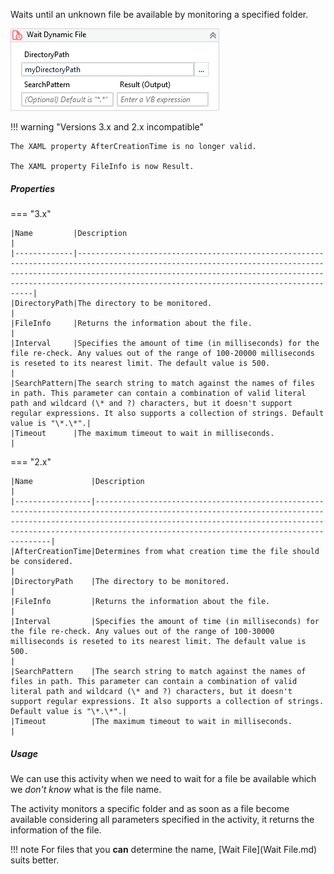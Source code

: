 Waits until an unknown file be available by monitoring a specified folder.

![](../img/activities/WaitDynamicFile.png)

!!! warning "Versions 3.x and 2.x incompatible"

    The XAML property AfterCreationTime is no longer valid.
    
    The XAML property FileInfo is now Result.

##### Properties

=== "3.x"

    |Name         |Description                                                                                                                                                                                                                                                                   |
    |-------------|------------------------------------------------------------------------------------------------------------------------------------------------------------------------------------------------------------------------------------------------------------------------------|
    |DirectoryPath|The directory to be monitored.                                                                                                                                                                                                                                                |
    |FileInfo     |Returns the information about the file.                                                                                                                                                                                                                                       |
    |Interval     |Specifies the amount of time (in milliseconds) for the file re-check. Any values out of the range of 100-20000 milliseconds is reseted to its nearest limit. The default value is 500.                                                                                        |
    |SearchPattern|The search string to match against the names of files in path. This parameter can contain a combination of valid literal path and wildcard (\* and ?) characters, but it doesn't support regular expressions. It also supports a collection of strings. Default value is "\*.\*".|
    |Timeout      |The maximum timeout to wait in milliseconds.                                                                                                                                                                                                                                  |


=== "2.x"

    |Name             |Description                                                                                                                                                                                                                                                                   |
    |-----------------|------------------------------------------------------------------------------------------------------------------------------------------------------------------------------------------------------------------------------------------------------------------------------|
    |AfterCreationTime|Determines from what creation time the file should be considered.                                                                                                                                                                                                             |
    |DirectoryPath    |The directory to be monitored.                                                                                                                                                                                                                                                |
    |FileInfo         |Returns the information about the file.                                                                                                                                                                                                                                       |
    |Interval         |Specifies the amount of time (in milliseconds) for the file re-check. Any values out of the range of 100-30000 milliseconds is reseted to its nearest limit. The default value is 500.                                                                                        |
    |SearchPattern    |The search string to match against the names of files in path. This parameter can contain a combination of valid literal path and wildcard (\* and ?) characters, but it doesn't support regular expressions. It also supports a collection of strings. Default value is "\*.\*".|
    |Timeout          |The maximum timeout to wait in milliseconds.                                                                                                                                                                                                                                  |

    
##### Usage

We can use this activity when we need to wait for a file be available which we *don't know* what is the file name.

The activity monitors a specific folder and as soon as a file become available considering all parameters specified in the activity, it returns the information of the file.

!!! note
    For files that you **can** determine the name, [Wait File](Wait File.md) suits better.
